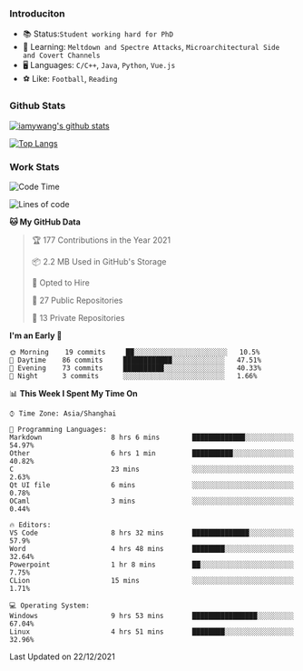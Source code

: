 ### Introduciton

- 📚 Status:`Student working hard for PhD`
- 🔎 Learning: `Meltdown and Spectre Attacks`, `Microarchitectural Side and Covert Channels`
- 🖥️ Languages: `C/C++`, `Java`, `Python`, `Vue.js`
- ⚽ Like: `Football`, `Reading`

### Github Stats

[![iamywang's github stats](https://github-readme-stats.vercel.app/api?username=iamywang&count_private=true&show_icons=true)]()

[![Top Langs](https://github-readme-stats.vercel.app/api/top-langs/?username=iamywang&layout=compact)]()

### Work Stats

<!--START_SECTION:waka-->
![Code Time](http://img.shields.io/badge/Code%20Time-46%20hrs%207%20mins-blue)

![Lines of code](https://img.shields.io/badge/From%20Hello%20World%20I%27ve%20Written-539%20Thousand%20lines%20of%20code-blue)

**🐱 My GitHub Data** 

> 🏆 177 Contributions in the Year 2021
 > 
> 📦 2.2 MB Used in GitHub's Storage 
 > 
> 💼 Opted to Hire
 > 
> 📜 27 Public Repositories 
 > 
> 🔑 13 Private Repositories  
 > 
**I'm an Early 🐤** 

```text
🌞 Morning    19 commits     ██░░░░░░░░░░░░░░░░░░░░░░░   10.5% 
🌆 Daytime    86 commits     ████████████░░░░░░░░░░░░░   47.51% 
🌃 Evening    73 commits     ██████████░░░░░░░░░░░░░░░   40.33% 
🌙 Night      3 commits      ░░░░░░░░░░░░░░░░░░░░░░░░░   1.66%

```


📊 **This Week I Spent My Time On** 

```text
⌚︎ Time Zone: Asia/Shanghai

💬 Programming Languages: 
Markdown                 8 hrs 6 mins        █████████████░░░░░░░░░░░░   54.97% 
Other                    6 hrs 1 min         ██████████░░░░░░░░░░░░░░░   40.82% 
C                        23 mins             ░░░░░░░░░░░░░░░░░░░░░░░░░   2.63% 
Qt UI file               6 mins              ░░░░░░░░░░░░░░░░░░░░░░░░░   0.78% 
OCaml                    3 mins              ░░░░░░░░░░░░░░░░░░░░░░░░░   0.44%

🔥 Editors: 
VS Code                  8 hrs 32 mins       ██████████████░░░░░░░░░░░   57.9% 
Word                     4 hrs 48 mins       ████████░░░░░░░░░░░░░░░░░   32.64% 
Powerpoint               1 hr 8 mins         ██░░░░░░░░░░░░░░░░░░░░░░░   7.75% 
CLion                    15 mins             ░░░░░░░░░░░░░░░░░░░░░░░░░   1.71%

💻 Operating System: 
Windows                  9 hrs 53 mins       ████████████████░░░░░░░░░   67.04% 
Linux                    4 hrs 51 mins       ████████░░░░░░░░░░░░░░░░░   32.96%

```


 Last Updated on 22/12/2021
<!--END_SECTION:waka-->
